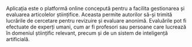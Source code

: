 Aplicația este o platformă online concepută pentru a facilita
gestionarea și evaluarea articolelor științifice. Aceasta permite
autorilor să-și trimită lucrările de cercetare pentru revizuire și
evaluare anonimă. Evaluările pot fi efectuate de experți umani,
cum ar fi profesori sau persoane care lucrează în domeniul
științific relevant, precum și de un sistem de inteligență artificială.
